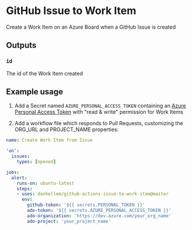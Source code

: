 # GitHub Issue to Work Item
Create a Work Item on an Azure Board when a GitHub Issue is created

## Outputs

### `id`

The id of the Work Item created

## Example usage

1. Add a Secret named `AZURE_PERSONAL_ACCESS_TOKEN` containing an [Azure Personal Access Token](https://docs.microsoft.com/en-us/azure/devops/organizations/accounts/use-personal-access-tokens-to-authenticate) with "read & write" permission for Work Items

2. Add a workflow file which responds to Pull Requests, customizing the ORG_URL and PROJECT_NAME properties:

```yaml
name: Create Work Item from Issue

'on':
  issues:
    types: [opened]

jobs:
  alert:
    runs-on: ubuntu-latest
    steps:
    - uses: danhellem/github-actions-issue-to-work-item@master
      env:
        github-token: '${{ secrets.PERSONAL_TOKEN }}'
        ado-token: '${{ secrets.AZURE_PERSONAL_ACCESS_TOKEN }}'
        ado-organization: 'https://dev.azure.com/your_org_name'
        ado-project: 'your_project_name'
```
